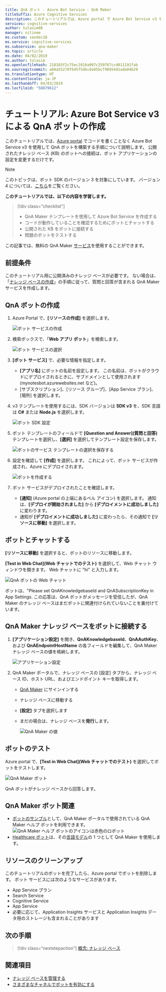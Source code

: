```yaml
---
title: QnA ボット - Azure Bot Service - QnA Maker
titleSuffix: Azure Cognitive Services
description: このチュートリアルでは、Azure portal で Azure Bot Service v3 を使用して QnA ボットを構築する手順について説明します。
services: cognitive-services
author: tulasim88
manager: nitinme
ms.custom: seodec18
ms.service: cognitive-services
ms.subservice: qna-maker
ms.topic: article
ms.date: 04/02/2019
ms.author: tulasim
ms.openlocfilehash: 218103f2c75ec1016a997c259767ccd011191fab
ms.sourcegitcommit: a60a55278f645f5d6cda95bcf9895441ade04629
ms.translationtype: HT
ms.contentlocale: ja-JP
ms.lasthandoff: 04/03/2019
ms.locfileid: "58879612"
---
```

# <a name="tutorial-create-a-qna-bot-with-azure-bot-service-v3"></a>チュートリアル: Azure Bot Service v3 による QnA ボットの作成

このチュートリアルでは、[Azure portal](https://portal.azure.com) でコードを書くことなく Azure Bot Service v3 を使用して QnA ボットを構築する手順について説明します。 公開されたナレッジ ベース (KB) のボットへの接続は、ボット アプリケーションの設定を変更するだけです。 

> [!Note] 
> このトピックは、ボット SDK のバージョン 3 を対象にしています。 バージョン 4 については、[こちら](https://docs.microsoft.com/azure/bot-service/bot-builder-howto-qna?view=azure-bot-service-4.0&tabs=cs)をご覧ください。 

**このチュートリアルでは、以下の内容を学習します。**

<!-- green checkmark -->
> [!div class="checklist"]
> * QnA Maker テンプレートを使用して Azure Bot Service を作成する
> * コードが動作していることを確認するためにボットとチャットする 
> * 公開された KB をボットに接続する
> * 問題のボットをテストする

この記事では、無料の QnA Maker [サービス](../how-to/set-up-qnamaker-service-azure.md)を使用することができます。

## <a name="prerequisites"></a>前提条件

このチュートリアル用に公開済みのナレッジ ベースが必要です。 ない場合は、「[ナレッジ ベースの作成](../How-To/create-knowledge-base.md)」の手順に従って、質問と回答が含まれる QnA Maker サービスを作成します。

## <a name="create-a-qna-bot"></a>QnA ボットの作成

1. Azure Portal で、**[リソースの作成]** を選択します。

    ![ボット サービスの作成](../media/qnamaker-tutorials-create-bot/bot-service-creation.png)

2. 検索ボックスで、「**Web アプリ ボット**」を検索します。

    ![ボット サービスの選択](../media/qnamaker-tutorials-create-bot/bot-service-selection.png)

3. **[ボット サービス]** で、必要な情報を指定します。

    - **[アプリ名]** にボットの名前を設定します。 この名前は、ボットがクラウドにデプロイされるときに、サブドメインとして使用されます (mynotesbot.azurewebsites.net など)。
    - [サブスクリプション]、[リソース グループ]、[App Service プラン]、[場所] を選択します。

4. v3 テンプレートを使用するには、SDK バージョンは **SDK v3** を、SDK 言語は **C#** または **Node.js** を選択します。

    ![ボット SDK 設定](../media/qnamaker-tutorials-create-bot/bot-v3.png)

5. ボット テンプレートのフィールドで **[Question and Answer]\(質問と回答\)** テンプレートを選択し、**[選択]** を選択してテンプレート設定を保存します。

    ![ボットのサービス テンプレートの選択を保存する](../media/qnamaker-tutorials-create-bot/bot-v3-template.png)

6. 設定を確認して **[作成]** を選択します。 これによって、ボット サービスが作成され、Azure にデプロイされます。

    ![ボットを作成する](../media/qnamaker-tutorials-create-bot/bot-blade-settings-v3.png)

7. ボット サービスがデプロイされたことを確認します。

    - **[通知]** (Azure portal の上端にあるベル アイコン) を選択します。 通知は、**[デプロイが開始されました]** から **[デプロイメントに成功しました]** に変わります。
    - 通知が **[デプロイメントに成功しました]** に変わったら、その通知で **[リソースに移動]** を選択します。

## <a name="chat-with-the-bot"></a>ボットとチャットする

**[リソースに移動]** を選択すると、ボットのリソースに移動します。

**[Test in Web Chat]\(Web チャットでのテスト\)** を選択して、Web チャット ウィンドウを開きます。 Web チャットに "hi" と入力します。

![QnA ボットの Web チャット](../media/qnamaker-tutorials-create-bot/qna-bot-web-chat.PNG)

ボットは、"Please set QnAKnowledgebaseId and QnASubscriptionKey in App Settings.  この応答は、QnA ボットがメッセージを受信したが、QnA Maker のナレッジ ベースはまだボットに関連付けられていないことを裏付けています。 

## <a name="connect-your-qna-maker-knowledge-base-to-the-bot"></a>QnA Maker ナレッジ ベースをボットに接続する

1. **[アプリケーション設定]** を開き、**QnAKnowledgebaseId**、**QnAAuthKey**、および **QnAEndpointHostName** の各フィールドを編集して、QnA Maker ナレッジ ベースの値を格納します。

    ![アプリケーション設定](../media/qnamaker-tutorials-create-bot/application-settings.PNG)

1. QnA Maker ポータルで、ナレッジ ベースの [設定] タブから、ナレッジ ベース ID、ホスト URL、およびエンドポイント キーを取得します。

   - [QnA Maker](https://qnamaker.ai) にサインインする
   - ナレッジ ベースに移動する
   - **[設定]** タブを選択します
   - まだの場合は、ナレッジ ベースを**発行**します。

     ![QnA Maker の値](../media/qnamaker-tutorials-create-bot/qnamaker-settings-kbid-key.PNG)

## <a name="test-the-bot"></a>ボットのテスト

Azure portal で、**[Test in Web Chat]\(Web チャットでのテスト\)** を選択してボットをテストします。 

![QnA Maker ボット](../media/qnamaker-tutorials-create-bot/qna-bot-web-chat-response.PNG)

QnA ボットがナレッジ ベースから回答します。

## <a name="related-to-qna-maker-bots"></a>QnA Maker ボット関連

* [ボットのサンプル](https://github.com/Microsoft/BotBuilder-Samples/tree/master/experimental/csharp_dotnetcore/qnamaker-support-bot)として、QnA Maker ポータルで使用されている QnA Maker ヘルプ ボットを利用できます。
    ![QnA Maker ヘルプ ボットのアイコンは赤色のロボット](../media/qnamaker-tutorials-create-bot/answer-bot-icon.PNG)
* [Healthcare ボット](https://docs.microsoft.com/HealthBot/qna_model_howto)は、その[言語モデル](https://docs.microsoft.com/HealthBot/qna_model_howto)の 1 つとして QnA Maker を使用します。

## <a name="clean-up-resources"></a>リソースのクリーンアップ

このチュートリアルのボットを完了したら、Azure portal でボットを削除します。 ボット サービスには次のようなサービスがあります。

* App Service プラン
* Search Service
* Cognitive Service
* App Service
* 必要に応じて、Application Insights サービスと Application Insights データ用のストレージも含まれることがあります

## <a name="next-steps"></a>次の手順

> [!div class="nextstepaction"]
> [概念: ナレッジ ベース](../concepts/knowledge-base.md)

## <a name="see-also"></a>関連項目

- [ナレッジ ベースを管理する](https://qnamaker.ai)
- [さまざまなチャネルでボットを有効にする](https://docs.microsoft.com/azure/bot-service/bot-service-manage-channels)
